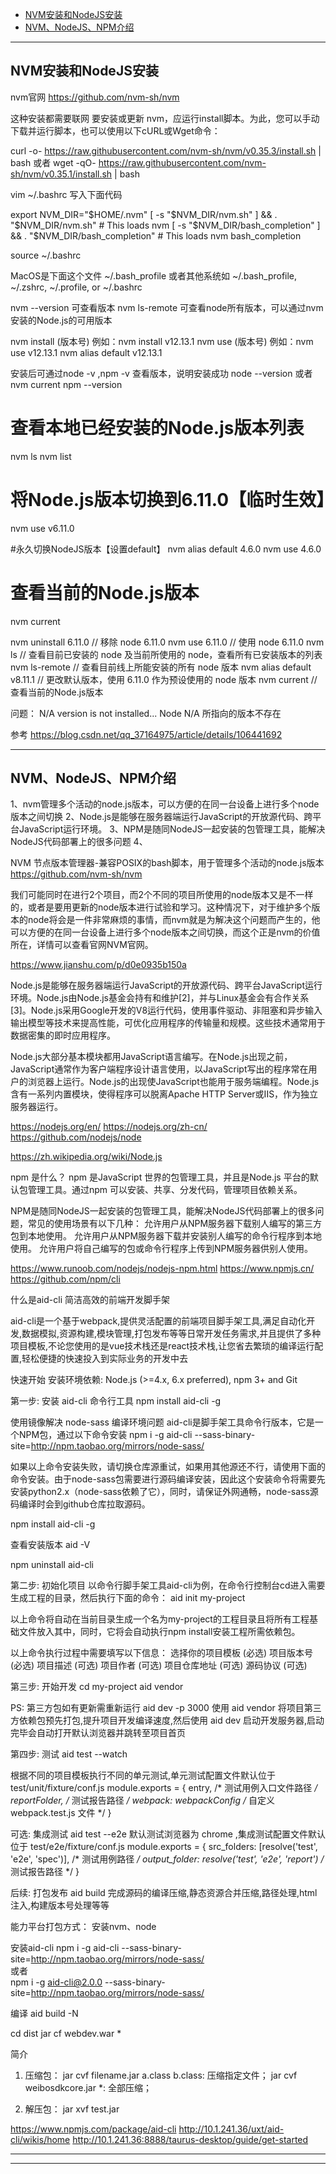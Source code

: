 - [NVM安装和NodeJS安装](#NVM安装和NodeJS安装)
- [NVM、NodeJS、NPM介绍](#NVM、NodeJS、NPM介绍)

---------------------------------------------------------------------------------------------------------------------

## NVM安装和NodeJS安装


nvm官网
https://github.com/nvm-sh/nvm


这种安装都需要联网
要安装或更新 nvm，应运行install脚本。为此，您可以手动下载并运行脚本，也可以使用以下cURL或Wget命令：

curl -o- https://raw.githubusercontent.com/nvm-sh/nvm/v0.35.3/install.sh | bash
或者
wget -qO- https://raw.githubusercontent.com/nvm-sh/nvm/v0.35.1/install.sh | bash


vim ~/.bashrc 写入下面代码

export NVM_DIR="$HOME/.nvm"
[ -s "$NVM_DIR/nvm.sh" ] && \. "$NVM_DIR/nvm.sh"  # This loads nvm
[ -s "$NVM_DIR/bash_completion" ] && \. "$NVM_DIR/bash_completion"  # This loads nvm bash_completion

source ~/.bashrc

MacOS是下面这个文件
~/.bash_profile
或者其他系统如
~/.bash_profile, ~/.zshrc, ~/.profile, or ~/.bashrc


nvm --version 可查看版本
nvm ls-remote   可查看node所有版本，可以通过nvm安装的Node.js的可用版本

nvm install <version>(版本号) 例如：nvm install v12.13.1
nvm use <version>(版本号) 例如：nvm use v12.13.1
nvm alias default v12.13.1


安装后可通过node -v ,npm -v 查看版本，说明安装成功
node --version 或者 nvm current
npm --version


# 查看本地已经安装的Node.js版本列表
nvm ls
nvm list

# 将Node.js版本切换到6.11.0【临时生效】
nvm use v6.11.0

#永久切换NodeJS版本【设置default】
nvm alias default 4.6.0
nvm use 4.6.0


# 查看当前的Node.js版本
nvm current



nvm uninstall 6.11.0     // 移除 node 6.11.0
nvm use 6.11.0           // 使用 node 6.11.0
nvm ls                   // 查看目前已安装的 node 及当前所使用的 node，查看所有已安装版本的列表
nvm ls-remote            // 查看目前线上所能安装的所有 node 版本
nvm alias default v8.11.1 // 更改默认版本，使用 6.11.0 作为预设使用的 node 版本
nvm current     //查看当前的Node.js版本




问题：
N/A version is not installed...
Node N/A 所指向的版本不存在

参考
https://blog.csdn.net/qq_37164975/article/details/106441692



---------------------------------------------------------------------------------------------------------------------

## NVM、NodeJS、NPM介绍

1、nvm管理多个活动的node.js版本，可以方便的在同一台设备上进行多个node版本之间切换
2、Node.js是能够在服务器端运行JavaScript的开放源代码、跨平台JavaScript运行环境。
3、NPM是随同NodeJS一起安装的包管理工具，能解决NodeJS代码部署上的很多问题
4、




NVM
节点版本管理器-兼容POSIX的bash脚本，用于管理多个活动的node.js版本
https://github.com/nvm-sh/nvm

我们可能同时在进行2个项目，而2个不同的项目所使用的node版本又是不一样的，或者是要用更新的node版本进行试验和学习。这种情况下，对于维护多个版本的node将会是一件非常麻烦的事情，而nvm就是为解决这个问题而产生的，他可以方便的在同一台设备上进行多个node版本之间切换，而这个正是nvm的价值所在，详情可以查看官网NVM官网。

https://www.jianshu.com/p/d0e0935b150a




Node.js是能够在服务器端运行JavaScript的开放源代码、跨平台JavaScript运行环境。Node.js由Node.js基金会持有和维护[2]，并与Linux基金会有合作关系[3]。Node.js采用Google开发的V8运行代码，使用事件驱动、非阻塞和异步输入输出模型等技术来提高性能，可优化应用程序的传输量和规模。这些技术通常用于数据密集的即时应用程序。

Node.js大部分基本模块都用JavaScript语言编写。在Node.js出现之前，JavaScript通常作为客户端程序设计语言使用，以JavaScript写出的程序常在用户的浏览器上运行。Node.js的出现使JavaScript也能用于服务端编程。Node.js含有一系列内置模块，使得程序可以脱离Apache HTTP Server或IIS，作为独立服务器运行。

https://nodejs.org/en/
https://nodejs.org/zh-cn/
https://github.com/nodejs/node


https://zh.wikipedia.org/wiki/Node.js


npm 是什么？
npm 是JavaScript 世界的包管理工具，并且是Node.js 平台的默认包管理工具。通过npm 可以安装、共享、分发代码，管理项目依赖关系。

NPM是随同NodeJS一起安装的包管理工具，能解决NodeJS代码部署上的很多问题，常见的使用场景有以下几种：
允许用户从NPM服务器下载别人编写的第三方包到本地使用。
允许用户从NPM服务器下载并安装别人编写的命令行程序到本地使用。
允许用户将自己编写的包或命令行程序上传到NPM服务器供别人使用。

https://www.runoob.com/nodejs/nodejs-npm.html
https://www.npmjs.cn/
https://github.com/npm/cli


什么是aid-cli
简洁高效的前端开发脚手架

aid-cli是一个基于webpack,提供灵活配置的前端项目脚手架工具,满足自动化开发,数据模拟,资源构建,模块管理,打包发布等等日常开发任务需求,并且提供了多种项目模板,不论您使用的是vue技术栈还是react技术栈,让您省去繁琐的编译运行配置,轻松便捷的快速投入到实际业务的开发中去


快速开始
安装环境依赖: Node.js (>=4.x, 6.x preferred), npm 3+ and Git

第一步: 安装 aid-cli 命令行工具
npm install aid-cli -g

使用镜像解决 node-sass 编译环境问题
aid-cli是脚手架工具命令行版本，它是一个NPM包，通过以下命令安装
npm i -g aid-cli --sass-binary-site=http://npm.taobao.org/mirrors/node-sass/

如果以上命令安装失败，请切换仓库源重试，如果用其他源还不行，请使用下面的命令安装。由于node-sass包需要进行源码编译安装，因此这个安装命令将需要先安装python2.x（node-sass依赖了它），同时，请保证外网通畅，node-sass源码编译时会到github仓库拉取源码。

npm install aid-cli -g



查看安装版本
aid -V

npm uninstall aid-cli


第二步: 初始化项目
以命令行脚手架工具aid-cli为例，在命令行控制台cd进入需要生成工程的目录，然后执行下面的命令：
aid init my-project

以上命令将自动在当前目录生成一个名为my-project的工程目录且将所有工程基础文件放入其中，同时，它将会自动执行npm install安装工程所需依赖包。

以上命令执行过程中需要填写以下信息：
选择你的项目模板 (必选)
项目版本号 (必选)
项目描述 (可选)
项目作者 (可选)
项目仓库地址 (可选)
源码协议 (可选)



第三步: 开始开发
cd my-project
aid vendor 

PS: 第三方包如有更新需重新运行
aid dev -p 3000
使用 aid vendor 将项目第三方依赖包预先打包,提升项目开发编译速度,然后使用 aid dev 启动开发服务器,启动完毕会自动打开默认浏览器并跳转至项目首页

第四步: 测试
aid test --watch

根据不同的项目模板执行不同的单元测试,单元测试配置文件默认位于 test/unit/fixture/conf.js
module.exports = {
    entry,    /* 测试用例入口文件路径 */
    reportFolder,   /* 测试报告路径 */
    webpack: webpackConfig    /* 自定义 webpack.test.js 文件 */
}


可选: 集成测试
aid test --e2e
默认测试浏览器为 chrome ,集成测试配置文件默认位于 test/e2e/fixture/conf.js
module.exports = {
    src_folders: [resolve('test', 'e2e', 'spec')],  /* 测试用例路径 */
    output_folder: resolve('test', 'e2e', 'report')    /* 测试报告路径 */
}


后续: 打包发布
aid build
完成源码的编译压缩,静态资源合并压缩,路径处理,html注入,构建版本号处理等等



能力平台打包方式：
安装nvm、node

安装aid-cli
npm i -g aid-cli --sass-binary-site=http://npm.taobao.org/mirrors/node-sass/  
或者  
npm i -g aid-cli@2.0.0 --sass-binary-site=http://npm.taobao.org/mirrors/node-sass/  

编译
aid build -N

cd dist
jar cf webdev.war *



简介
1. 压缩包：
jar cvf filename.jar a.class b.class: 压缩指定文件；
jar cvf weibosdkcore.jar *: 全部压缩；

2. 解压包：
jar xvf test.jar



https://www.npmjs.com/package/aid-cli
http://10.1.241.36/uxt/aid-cli/wikis/home
http://10.1.241.36:8888/taurus-desktop/guide/get-started



---------------------------------------------------------------------------------------------------------------------



---------------------------------------------------------------------------------------------------------------------





